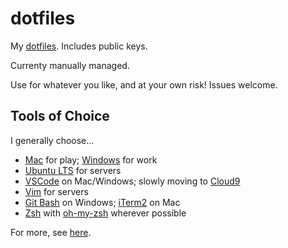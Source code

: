 # dotfiles

My [dotfiles](https://dotfiles.github.io/). Includes public keys.

Currenty manually managed.

Use for whatever you like, and at your own risk! Issues welcome.

## Tools of Choice

I generally choose...

* [Mac](https://www.apple.com/au/macbook-pro/) for play; [Windows](https://www.microsoft.com/en-au/windows/) for work
* [Ubuntu LTS](https://wiki.ubuntu.com/LTS) for servers
* [VSCode](https://code.visualstudio.com/) on Mac/Windows; slowly moving to [Cloud9](https://aws.amazon.com/cloud9/)
* [Vim](http://www.vim.org/) for servers
* [Git Bash](https://git-scm.com/) on Windows; [iTerm2](https://www.iterm2.com/) on Mac
* [Zsh](http://www.zsh.org/) with [oh-my-zsh](http://ohmyz.sh/) wherever possible

For more, see [here](https://tm.id.au/apps/).
